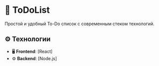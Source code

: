 # 📝 ToDoList

Простой и удобный To-Do список с современным стеком технологий.

## ⚙️ Технологии

- 🖥 **Frontend**: [React]
- ⚙️ **Backend**: [Node.js]

